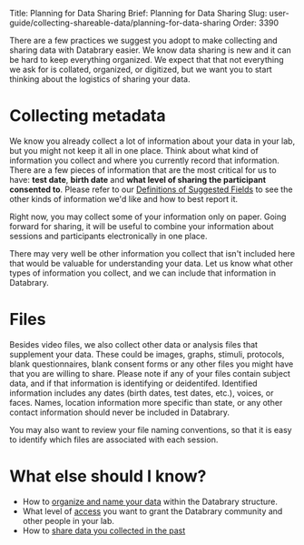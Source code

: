 Title: Planning for Data Sharing
Brief: Planning for Data Sharing
Slug: user-guide/collecting-shareable-data/planning-for-data-sharing
Order: 3390

There are a few practices we suggest you adopt to make collecting and sharing data with Databrary easier.
We know data sharing is new and it can be hard to keep everything organized. We expect that that not everything we ask for is collated, organized, or digitized, but we want you to start thinking about the logistics of sharing your data.  

# Collecting metadata

We know you already collect a lot of information about your data in your lab, but you might not keep it all in one place. Think about what kind of information you collect and where you currently record that information. There are a few pieces of information that are the most critical for us to have: **test date**, **birth date** and **what level of sharing the participant consented to**. Please refer to our [Definitions of Suggested Fields](planning-for-data-sharing/definitions.html) to see the other kinds of information we'd like and how to best report it. 

Right now, you may collect some of your information only on paper. Going forward for sharing, it will be useful to combine your information about sessions and participants electronically in one place.

There may very well be other information you collect that isn't included here that would be valuable for understanding your data. Let us know what other types of information you collect, and we can include that information in Databrary.


# Files

Besides video files, we also collect other data or analysis files that supplement your data. These could be images, graphs, stimuli, protocols, blank questionnaires, blank consent forms or any other files you might have that you are willing to share. Please note if any of your files contain subject data, and if that information is identifying or deidentifed. Identified information includes any dates (birth dates, test dates, etc.), voices, or faces. Names, location information more specific than state, or any other contact information should never be included in Databrary.

You may also want to review your file naming conventions, so that it is easy to identify which files are associated with each session.

# What else should I know?

* How to [organize and name your data](../contributing-data/organizing-your-data.html) within the Databrary structure.
* What level of [access](../contributing-data/sharing-your-data.html) you want to grant the Databrary community and other people in your lab.
* How to [share data you collected in the past](grandfathering-data.html)
